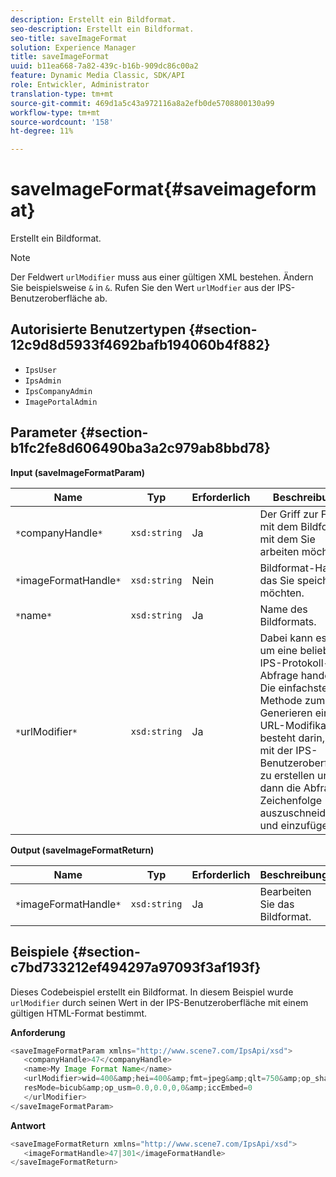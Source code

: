 ```yaml
---
description: Erstellt ein Bildformat.
seo-description: Erstellt ein Bildformat.
seo-title: saveImageFormat
solution: Experience Manager
title: saveImageFormat
uuid: b11ea668-7a82-439c-b16b-909dc86c00a2
feature: Dynamic Media Classic, SDK/API
role: Entwickler, Administrator
translation-type: tm+mt
source-git-commit: 469d1a5c43a972116a8a2efb0de5708800130a99
workflow-type: tm+mt
source-wordcount: '158'
ht-degree: 11%

---
```



# saveImageFormat{#saveimageformat}

Erstellt ein Bildformat.

>[!NOTE]
>
>Der Feldwert `urlModifier` muss aus einer gültigen XML bestehen. Ändern Sie beispielsweise `&` in `&`. Rufen Sie den Wert `urlModfier` aus der IPS-Benutzeroberfläche ab.

## Autorisierte Benutzertypen {#section-12c9d8d5933f4692bafb194060b4f882}

* `IpsUser`
* `IpsAdmin`
* `IpsCompanyAdmin`
* `ImagePortalAdmin`

## Parameter {#section-b1fc2fe8d606490ba3a2c979ab8bbd78}

**Input (saveImageFormatParam)**

| Name | Typ | Erforderlich | Beschreibung |
|---|---|---|---|
| `*`companyHandle`*` | `xsd:string` | Ja | Der Griff zur Firma mit dem Bildformat, mit dem Sie arbeiten möchten. |
| `*`imageFormatHandle`*` | `xsd:string` | Nein | Bildformat-Handle, das Sie speichern möchten. |
| `*`name`*` | `xsd:string` | Ja | Name des Bildformats. |
| `*`urlModifier`*` | `xsd:string` | Ja | Dabei kann es sich um eine beliebige IPS-Protokoll-Abfrage handeln. Die einfachste Methode zum Generieren eines URL-Modifikators besteht darin, einen mit der IPS-Benutzeroberfläche zu erstellen und dann die Abfrage-Zeichenfolge auszuschneiden und einzufügen. |

**Output (saveImageFormatReturn)**

| Name | Typ | Erforderlich | Beschreibung |
|---|---|---|---|
| `*`imageFormatHandle`*` | `xsd:string` | Ja | Bearbeiten Sie das Bildformat. |

## Beispiele {#section-c7bd733212ef494297a97093f3af193f}

Dieses Codebeispiel erstellt ein Bildformat. In diesem Beispiel wurde `urlModifier` durch seinen Wert in der IPS-Benutzeroberfläche mit einem gültigen HTML-Format bestimmt.

**Anforderung**

```java
<saveImageFormatParam xmlns="http://www.scene7.com/IpsApi/xsd"> 
   <companyHandle>47</companyHandle> 
   <name>My Image Format Name</name> 
   <urlModifier>wid=400&amp;hei=400&amp;fmt=jpeg&amp;qlt=750&amp;op_sharpen=0&amp; 
   resMode=bicub&amp;op_usm=0.0,0.0,0,0&amp;iccEmbed=0 
   </urlModifier> 
</saveImageFormatParam>
```

**Antwort**

```java
<saveImageFormatReturn xmlns="http://www.scene7.com/IpsApi/xsd"> 
   <imageFormatHandle>47|301</imageFormatHandle> 
</saveImageFormatReturn>
```


